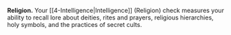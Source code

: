 **Religion.** Your [[4-Intelligence|Intelligence]] (Religion) check measures your ability to recall lore about deities, rites and prayers, religious hierarchies, holy symbols, and the practices of secret cults.